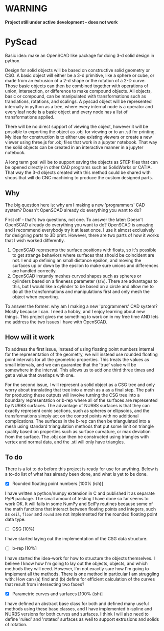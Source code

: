 # WARNING
**Project still under active development - does not work**

# PyScad

Basic idea: make an OpenSCAD like package for doing 3-d solid design in python.
 
Design for solid objects will be based on constructive solid geometry or CSG. A
basic object will either be a 3-d primitive, like a sphere or cube, or made from
an extrusion of a 2-d shape or the rotation of a 2-D curve. Those basic objects
can then be combined together with operations of union, intersection, or
difference to make compound objects. All objects, basic or compound, can be
manipulated with transformations such as translations, rotations, and scalings.
A pyscad object will be represented internally in python as a tree, where every
internal node is a operator and every leaf node is a basic object and every node
has a list of transformations applied.

There will be no direct support of viewing the object, however it will be
possible to exporting the object as .obj for viewing or to an .stl for printing.
My idea for construction is to either use existing viewers or create a new
viewer using three.js for .obj files that work in a jupyter notebook. That way
the solid objects can be created in an interactive manner in a jupyter notebook.

A long term goal will be to support saving the objects as STEP files that can be
opened directly in other CAD programs such as SolidWorks or CATIA. That way the
3-d objects created with this method could be shared with shops that will do CNC
machining to produce the custom designed parts.

## **Why**

The big question here is: why am I making a new 'programmers' CAD system?
Doesn't OpenSCAD already do everything you want to do?

First off - that's two questions, not one. To answer the later: Doesn't OpenSCAD
already do everything you want to do? OpenSCAD is amazing and I recommend
everybody try it at least once. I use it almost exclusively for designing parts
to 3D print. However, there are two parts of how it works that I wish worked
differently.
1. OpenSCAD represents the surface positions with floats, so it's possible to
get strange behaviors where surfaces that should be coincident are not. I end up
defining an small distance epsilon, and moving the surfaces up or down by the
epsilon to make sure unions and differences are handled correctly.
2. OpenSCAD instantly meshes curved shapes such as spheres or cylinders based on
a fineness parameter (`$fn`). There are advantages to this, but I would like a
cylinder to be based on a circle and allow me to do all the transformations and
manipulations first and only mesh the object when exporting. 

To answer the former: why am I making a new 'programmers' CAD system? Mostly
because I can. I need a hobby, and I enjoy learning about new things. This
project gives me something to work on in my free time AND lets me address the
two issues I have with OpenSCAD.

## **How will it work**

To address the first issue, instead of using floating point numbers internal for
the representation of the geometry, we will instead use rounded floating point
intervals for all the geometric properties. This treats the values as small
intervals, and we can guarantee that the 'true' value will be somewhere in the
interval. This allows us to add one third three times and get a value that
overlaps with one.

For the second issue, I will represent a solid object as a CSG tree and only
worry about translating that tree into a mesh as a as a final step. The path for
producing these outputs will involve turning the CSG tree into a boundary
representation or b-rep where all of the surfaces are represented by NURBS
surfaces. The advantage of NURBS surfaces is that they can exactly represent
conic sections, such as spheres or ellipsoids, and the transformations simply
act on the control points with no additional complications. The surfaces in the
b-rep can then be triangulated into a mesh using standard triangulation methods
that put some limit on triangle quality based on properties such as surface
curvature, or max deviation from the surface. The .obj can then be constructed
using triangles with vertex and normal data, and the .stl will only have
triangles.

## To do

There is a lot to do before this project is ready for use for anything. Below is
a to-do list of what has already been done, and what is yet to be done.

- [x] Rounded floating point numbers [100% (ish)]

I have written a python/numpy extension in C and published it as separate PyPI
package. The small amount of testing I have done so far seems to work OK. It
will fails in some NumPy and SciPy routines because some of the math functions
that interact between floating points and integers, such as `ceil`, `floor` and
`round` are not implemented for the rounded floating point data type.

- [ ] CSG [10%]

I have started laying out the implementation of the CSG data structure.

- [ ] b-rep [10%]

I have started the idea-work for how to structure the objects themselves. I
believe I know how I'm going to lay out the objects, objects, and which methods
they will need. However, I'm not exactly sure how I'm going to implement all the
methods. There is one method in particular I am struggling with: How can (a)
find and (b) define for efficient calculation of the curves that result from
intersecting two faces?

- [x] Parametric curves and surfaces [100% (ish)]

I have defined an abstract base class for both and defined many useful methods
using these base classes, and I have implemented b-spline and NURBS versions for
both curves and surfaces. I think I will also need to define 'ruled' and
'rotated' surfaces as well to support extrusions and solids of rotation.

